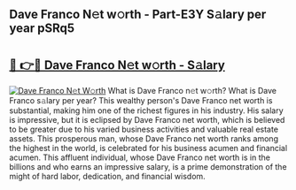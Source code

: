 ## Dave Franco N𝚎t w𝚘rth - Part-E3Y S𝚊lary per year pSRq5

# <h2><a href="http://gc02sqp.nevu.top/?p=Dave+Franco">🔗 👉🔴 Dave Franco N𝚎t w𝚘rth - S𝚊lary</a></h2>

[![Dave Franco N𝚎t W𝚘rth](https://i.imgur.com/Oavwk0R.jpeg)](http://gc02sqp.nevu.top/?p=Dave+Franco)
What is Dave Franco n𝚎t w𝚘rth? What is Dave Franco s𝚊lary per year?
This wealthy person's Dave Franco net worth is substantial, making him one of the richest figures in his industry. His salary is impressive, but it is eclipsed by Dave Franco net worth, which is believed to be greater due to his varied business activities and valuable real estate assets. This prosperous man, whose Dave Franco net worth ranks among the highest in the world, is celebrated for his business acumen and financial acumen. This affluent individual, whose Dave Franco net worth is in the billions and who earns an impressive salary, is a prime demonstration of the might of hard labor, dedication, and financial wisdom.
